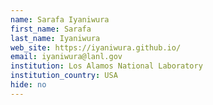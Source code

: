 ```yaml
---
name: Sarafa Iyaniwura
first_name: Sarafa
last_name: Iyaniwura
web_site: https://iyaniwura.github.io/
email: iyaniwura@lanl.gov
institution: Los Alamos National Laboratory
institution_country: USA
hide: no
---
```


